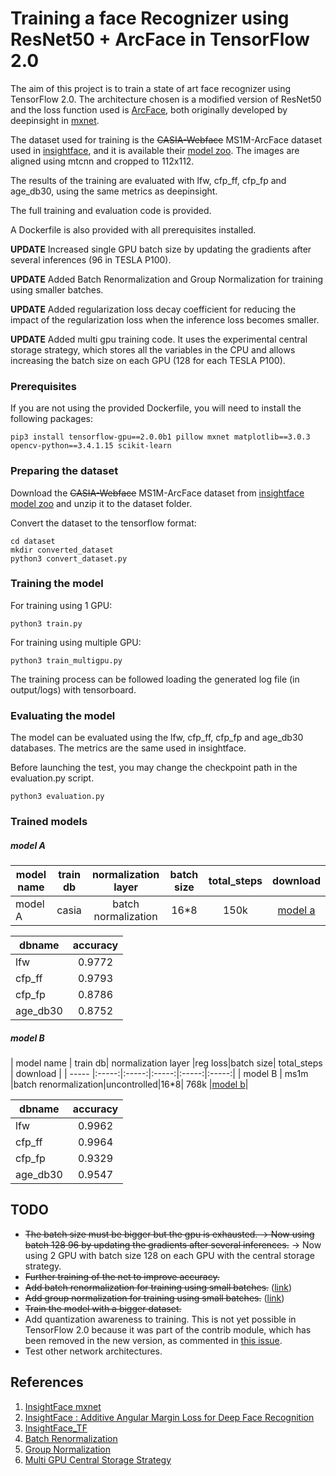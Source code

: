 # Training a face Recognizer using ResNet50 + ArcFace in TensorFlow 2.0

The aim of this project is to train a state of art face recognizer using TensorFlow 2.0. The architecture chosen is a modified version of ResNet50 and the loss function used is [ArcFace](https://arxiv.org/pdf/1801.07698.pdf), both originally developed by deepinsight in [mxnet](https://github.com/deepinsight/insightface).

The dataset used for training is the ~~CASIA-Webface~~ MS1M-ArcFace dataset used in [insightface](https://github.com/deepinsight/insightface), and it is available their [model zoo](https://github.com/deepinsight/insightface/wiki/Dataset-Zoo). The images are aligned using mtcnn and cropped to 112x112.

The results of the training are evaluated with lfw, cfp_ff, cfp_fp and age_db30, using the same metrics as deepinsight.

The full training and evaluation code is provided.

A Dockerfile is also provided with all prerequisites installed.

**UPDATE** Increased single GPU batch size by updating the gradients after several inferences (96 in TESLA P100).

**UPDATE** Added Batch Renormalization and Group Normalization for training using smaller batches.

**UPDATE** Added regularization loss decay coefficient for reducing the impact of the regularization loss when the inference loss becomes smaller.

**UPDATE** Added multi gpu training code. It uses the experimental central storage strategy, which stores all the variables in the CPU and allows increasing the batch size on each GPU (128 for each TESLA P100).

### Prerequisites

If you are not using the provided Dockerfile, you will need to install the following packages:

```
pip3 install tensorflow-gpu==2.0.0b1 pillow mxnet matplotlib==3.0.3 opencv-python==3.4.1.15 scikit-learn
```

### Preparing the dataset

Download the ~~CASIA-Webface~~ MS1M-ArcFace dataset from [insightface model zoo](https://github.com/deepinsight/insightface/wiki/Dataset-Zoo) and unzip it to the dataset folder.

Convert the dataset to the tensorflow format:

```
cd dataset
mkdir converted_dataset
python3 convert_dataset.py
```

### Training the model

For training using 1 GPU:

```
python3 train.py
```

For training using multiple GPU:

```
python3 train_multigpu.py
```

The training process can be followed loading the generated log file (in output/logs) with tensorboard.

### Evaluating the model

The model can be evaluated using the lfw, cfp_ff, cfp_fp and age_db30 databases. The metrics are the same used in insightface.

Before launching the test, you may change the checkpoint path in the evaluation.py script.

```
python3 evaluation.py
```

### Trained models

##### model A
| model name    | train db| normalization layer |batch size| total_steps | download |
| ----- |:-----:|:-----:|:-----:|:-----:|:-----:|
| model A | casia |batch normalization|16*8| 150k |[model a](https://drive.google.com/open?id=1RrVazZAWgDL26HxtacdeHfOADWERDUHK)|

| dbname | accuracy |
| ----- |:-----:|
| lfw |0.9772|
| cfp_ff |0.9793|
| cfp_fp |0.8786|
| age_db30 |0.8752|


##### model B
| model name    | train db| normalization layer |reg loss|batch size| total_steps | download |
| ----- |:-----:|:-----:|:-----:|:-----:|:-----:|
| model B | ms1m |batch renormalization|uncontrolled|16*8| 768k |[model b](https://drive.google.com/open?id=1PBDCw69nc3Ld02tj1n-ScFEbamzug7sW)|

| dbname | accuracy |
| ----- |:-----:|
| lfw |0.9962|
| cfp_ff |0.9964|
| cfp_fp |0.9329|
| age_db30 |0.9547|

## TODO
* ~~The batch size must be bigger but the gpu is exhausted. -> Now using batch ~~128~~ 96 by updating the gradients after several inferences.~~ -> Now using 2 GPU with batch size 128 on each GPU with the central storage strategy.
* ~~Further training of the net to improve accuracy.~~
* ~~Add batch renormalization for training using small batches.~~ ([link](https://arxiv.org/pdf/1702.03275.pdf))
* ~~Add group normalization for training using small batches.~~ ([link](https://arxiv.org/pdf/1803.08494.pdf))
* ~~Train the model with a bigger dataset.~~
* Add quantization awareness to training. This is not yet possible in TensorFlow 2.0 because it was part of the contrib module, which has been removed in the new version, as commented in [this issue](https://github.com/tensorflow/tensorflow/issues/27880).
* Test other network architectures.

## References
1. [InsightFace mxnet](https://github.com/deepinsight/insightface)
2. [InsightFace : Additive Angular Margin Loss for Deep Face Recognition](https://arxiv.org/abs/1801.07698)
3. [InsightFace_TF](https://raw.githubusercontent.com/auroua/InsightFace_TF)
4. [Batch Renormalization](https://arxiv.org/pdf/1702.03275.pdf)
5. [Group Normalization](https://arxiv.org/pdf/1803.08494.pdf)
6. [Multi GPU Central Storage Strategy](https://www.tensorflow.org/api_docs/python/tf/distribute/experimental/CentralStorageStrategy)
